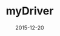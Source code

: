 ---
layout: site
title: "myDriver"
date: 2015-12-20
categories: [community]
version: 1.5.8
major: 1
minor: 5
patch: 8
slug: mydriver
link: https://www.mydriver.com
submitter: johannes-weber
permalink: /sites/:slug
---
